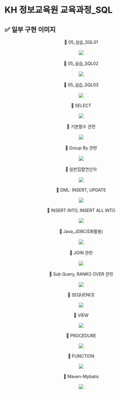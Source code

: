 # KH 정보교육원 교육과정_SQL

## ✅ 일부 구현 이미지

<div align="center">
 <div>🔶 05_실습_SQL01</div><br>
 <img src="https://user-images.githubusercontent.com/115056845/235453070-c4bab35c-b51e-4bc8-b2ab-296cbae5b961.gif">
</div><br>
<div align="center">
 <div>🔶 05_실습_SQL02</div><br>
 <img src="https://user-images.githubusercontent.com/115056845/235453077-beda2702-98f4-411f-a72e-10008bf1faa5.gif">
</div><br>
<div align="center">
 <div>🔶 05_실습_SQL03</div><br>
 <img src="https://user-images.githubusercontent.com/115056845/235453078-62a13f4c-6413-415f-b59c-55453775ee0a.gif">
</div><br>
<div align="center">
 <div>🔶 SELECT</div><br>
 <img src="https://user-images.githubusercontent.com/115056845/235309278-31e78dd2-ebb9-4bc3-a858-19ad1c3637f3.gif">
</div><br>
<div align="center">
 <div>🔶 기본함수 관련</div><br>
 <img src="https://user-images.githubusercontent.com/115056845/235310841-9ed1a94c-fa8d-46e5-9122-eee34bd89f76.gif">
</div><br>
<div align="center">
 <div>🔶 Group By 관련</div><br>
 <img src="https://user-images.githubusercontent.com/115056845/235310507-61d3c66e-9fda-42f7-a2be-f88e8156637b.gif">
</div><br>
<div align="center">
 <div>🔶 일반집합연산자</div><br>
 <img src="https://user-images.githubusercontent.com/115056845/235310973-1581d9fb-c7bf-488f-be51-984c45d36eef.gif">
</div><br>
<div align="center">
 <div>🔶 DML: INSERT, UPDATE</div><br>
 <img src="https://user-images.githubusercontent.com/115056845/235311207-c0055239-3ca0-4b7b-b352-91bbaa564cb0.gif">
</div><br>
<div align="center">
 <div>🔶 INSERT INTO, INSERT ALL INTO</div><br>
 <img src="https://user-images.githubusercontent.com/115056845/235311331-647724d5-c279-4e74-b855-9956a3afaffc.gif">
</div><br>
<div align="center">
 <div>🔶 Java_JDBC(DB활용)</div><br>
 <img src="https://user-images.githubusercontent.com/115056845/235312168-037f621e-14be-4ee4-a99c-31777b68d303.gif">
</div><br>
<div align="center">
 <div>🔶 JOIN 관련</div><br>
 <img src="https://user-images.githubusercontent.com/115056845/235312278-1eb4a422-daef-4aba-b42e-95ec0a1b19cd.gif">
</div><br>
<div align="center">
 <div>🔶 Sub Query, RANK() OVER 관련</div><br>
 <img src="https://user-images.githubusercontent.com/115056845/235312513-a8bf31ab-b064-4e92-96f1-ddeebdb0f7a9.gif">
</div><br>
<div align="center">
 <div>🔶 SEQUENCE</div><br>
 <img src="https://user-images.githubusercontent.com/115056845/235312902-d9824984-3a27-4542-a3dc-2eb1ad9b13f2.gif">
</div><br>
<div align="center">
 <div>🔶 VIEW</div><br>
 <img src="https://user-images.githubusercontent.com/115056845/235313034-edbc093a-8f5f-4e5c-8616-0faad4bbfbba.gif">
</div><br>
<div align="center">
 <div>🔶 PROCEDURE</div><br>
 <img src="https://user-images.githubusercontent.com/115056845/235314431-2e834eeb-9f22-400a-9c90-cee8478e1afb.gif">
</div><br>
<div align="center">
 <div>🔶 FUNCTION</div><br>
 <img src="https://user-images.githubusercontent.com/115056845/235314551-37fedc3b-497e-48bf-b6f2-d1c769a238cc.gif">
</div><br>
<div align="center">
 <div>🔶 Maven-Mybatis</div><br>
 <img src="https://user-images.githubusercontent.com/115056845/235331397-0d490756-8b28-4513-a8b4-c5158d134d1e.gif">
</div><br>
